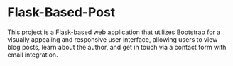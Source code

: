 # Flask-Based-Post
This project is a Flask-based web application that utilizes Bootstrap for a visually appealing and responsive user interface, allowing users to view blog posts, learn about the author, and get in touch via a contact form with email integration.
